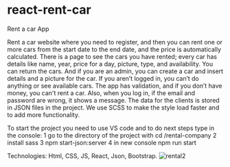 # react-rent-car
Rent a car App 

Rent a car website where you need to register, and then you can rent one or more cars from the start date to the end date, and the price is automatically calculated. There is a page to see the cars you have rented; every car has details like name, year, price for a day, picture, type, and availability. You can return the cars. And if you are an admin, you can create a car and insert details and a picture for the car. If you aren’t logged in, you can’t do anything or see available cars. The app has validation, and if you don’t have money, you can't rent a car. Also, when you log in, if the email and password are wrong, it shows a message. The data for the clients is stored in JSON files in the project. We use SCSS to make the style load faster and to add more functionality. 

To start the project you need to use VS code and to do next steps type in the console:
1 go to the directory of the project with cd /rental-company
2 install sass 
3 npm start-json:server
4 in new console npm run start

Technologies: Html, CSS, JS, React, Json, Bootstrap.
![rental2](https://github.com/EvgeniyKrastev/react-rent-car/assets/65820929/53e27ace-559c-4648-b987-d32049aa63b1)

